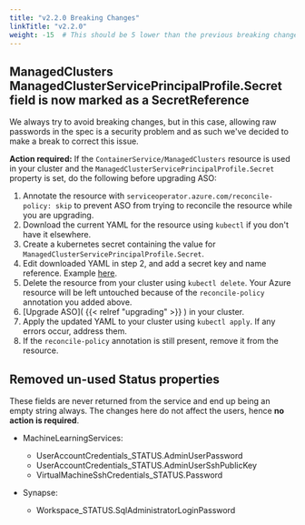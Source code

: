```yaml
---
title: "v2.2.0 Breaking Changes"
linkTitle: "v2.2.0"
weight: -15  # This should be 5 lower than the previous breaking change document
---
```


## ManagedClusters ManagedClusterServicePrincipalProfile.Secret field is now marked as a SecretReference
  We always try to avoid breaking changes, but in this case, allowing raw passwords in the spec is a security problem and as such we've
  decided to make a break to correct this issue.

**Action required:** If the `ContainerService/ManagedClusters` resource is used in your cluster and the `ManagedClusterServicePrincipalProfile.Secret` property is set, do the following before upgrading ASO:

1. Annotate the resource with `serviceoperator.azure.com/reconcile-policy: skip` to prevent ASO from trying to reconcile the resource while you are upgrading.
2. Download the current YAML for the resource using `kubectl` if you don't have it elsewhere.
3. Create a kubernetes secret containing the value for `ManagedClusterServicePrincipalProfile.Secret`.
4. Edit downloaded YAML in step 2, and add a secret key and name reference. Example [here](https://github.com/Azure/azure-service-operator/blob/main/v2/samples/compute/v1api/v1api20201201_virtualmachine.yaml#L18).
5. Delete the resource from your cluster using `kubectl delete`. Your Azure resource will be left untouched because of the `reconcile-policy` annotation you added above.
6. [Upgrade ASO]( {{< relref "upgrading" >}} ) in your cluster.
7. Apply the updated YAML to your cluster using `kubectl apply`. If any errors occur, address them.
8. If the `reconcile-policy` annotation is still present, remove it from the resource.

## Removed un-used Status properties

These fields are never returned from the service and end up being an empty string always. The changes here do not affect the users, hence **no action is required**. 
* MachineLearningServices:
  * UserAccountCredentials_STATUS.AdminUserPassword
  * UserAccountCredentials_STATUS.AdminUserSshPublicKey
  * VirtualMachineSshCredentials_STATUS.Password

* Synapse:
    * Workspace_STATUS.SqlAdministratorLoginPassword
